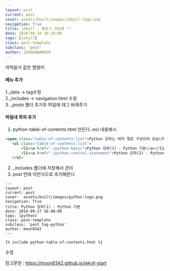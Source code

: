 ```yaml
---
layout: post
current: post
cover: assets/built/images/jekyll-logo.png
navigation: True
title: jekyll - 블로그 연습중 !!
date: 2020-08-10 10:18:00
tags: [jekyll]
class: post-template
subclass: 'post'
author: JEONGHWANMIN
---
```

까먹을거 같은 명령어 

#### 메뉴 추가 
1._data -> tag수정 <br>2._includes -> navigation.html 수정<br>3. _posts 폴더 추가후 파일에 
태그 바꿔주기

#### 파일내 목차 추가 
1. python-table-of-contents.html 만든다.
ex) 내용예시
~~~html
<span class="table-of-contents-list">Python 강좌는 여러 절로 구성되어 있습니다. </span>
   <ul class="table-of-contents-list">
       <li><a href="./python-basic">Python 강좌(1) - Python 기본</a></li>
       <li><a href="./python-control-statement">Python 강좌(2) - Python 제어문</a></li>
   </ul>
~~~
2. _includes 폴더에 저장해서 관리
3. post 안에 이런식으로 추가해준다.
 ~~~
---
layout: post
current: post
cover:  assets/built/images/python-logo.png
navigation: True
title: Python 강좌(1) - Python 기본 
date: 2018-09-27 16:40:00
tags: [python]
class: post-template
subclass: 'post tag-python'
author: moon9342
---

{% include python-table-of-contents.html %}

~~~

수정

참고문헌 : https://moon9342.github.io/jekyll-start
